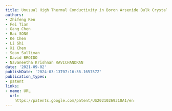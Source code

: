 ```yaml
---
title: Unusual High Thermal Conductivity in Boron Arsenide Bulk Crystals
authors:
- Zhifeng Ren
- Fei Tian
- Gang Chen
- Bai SONG
- Ke Chen
- Li Shi
- Xi Chen
- Sean Sullivan
- David BROIDO
- Navaneetha Krishnan RAVICHANDRAN
date: '2021-09-02'
publishDate: '2024-03-13T07:16:36.165757Z'
publication_types:
- patent
links:
- name: URL
  url: 
    https://patents.google.com/patent/US20210269318A1/en
---
```

